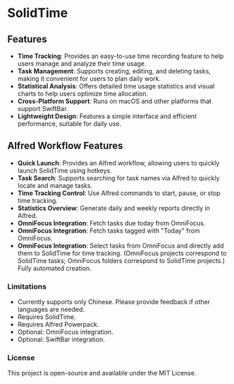 # SolidTime

## Features

- **Time Tracking**: Provides an easy-to-use time recording feature to help users manage and analyze their time usage.
- **Task Management**: Supports creating, editing, and deleting tasks, making it convenient for users to plan daily work.
- **Statistical Analysis**: Offers detailed time usage statistics and visual charts to help users optimize time allocation.
- **Cross-Platform Support**: Runs on macOS and other platforms that support SwiftBar.
- **Lightweight Design**: Features a simple interface and efficient performance, suitable for daily use.

## Alfred Workflow Features

- **Quick Launch**: Provides an Alfred workflow, allowing users to quickly launch SolidTime using hotkeys.
- **Task Search**: Supports searching for task names via Alfred to quickly locate and manage tasks.
- **Time Tracking Control**: Use Alfred commands to start, pause, or stop time tracking.
- **Statistics Overview**: Generate daily and weekly reports directly in Alfred.
- **OmniFocus Integration**: Fetch tasks due today from OmniFocus.
- **OmniFocus Integration**: Fetch tasks tagged with "Today" from OmniFocus.
- **OmniFocus Integration**: Select tasks from OmniFocus and directly add them to SolidTime for time tracking. (OmniFocus projects correspond to SolidTime tasks; OmniFocus folders correspond to SolidTime projects.) Fully automated creation.

### Limitations

- Currently supports only Chinese. Please provide feedback if other languages are needed.
- Requires SolidTime.
- Requires Alfred Powerpack.
- Optional: OmniFocus integration.
- Optional: SwiftBar integration.

### License

This project is open-source and available under the MIT License.
